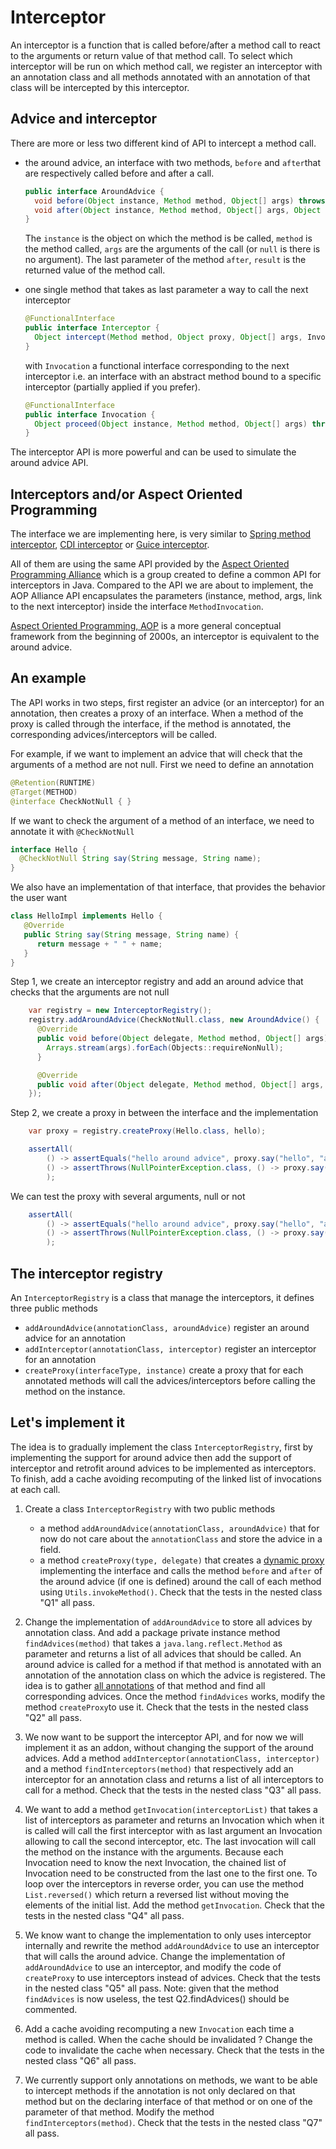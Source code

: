 # Interceptor

An interceptor is a function that is called before/after a method call to react to the arguments or return value
of that method call. To select which interceptor will be run on which method call, we register
an interceptor with an annotation class and all methods annotated with an annotation of that class will be
intercepted by this interceptor.

## Advice and interceptor

There are more or less two different kind of API to intercept a method call.
- the around advice, an interface with two methods, `before` and `after`that are respectively called
  before and after a call.
  ```java
  public interface AroundAdvice {
    void before(Object instance, Method method, Object[] args) throws Throwable;
    void after(Object instance, Method method, Object[] args, Object result) throws Throwable;
  }
  ```
  The `instance` is the object on which the method is be called, `method` is the method called,
  `args` are the arguments of the call (or `null` is there is no argument).
  The last parameter of the method `after`, `result` is the returned value of the method call.

- one single method that takes as last parameter a way to call the next interceptor
  ```java
  @FunctionalInterface
  public interface Interceptor {
    Object intercept(Method method, Object proxy, Object[] args, Invocation invocation) throws Throwable;
  }
  ```
  with `Invocation` a functional interface corresponding to the next interceptor i.e. an interface
  with an abstract method bound to a specific interceptor (partially applied if you prefer).
  ```java
  @FunctionalInterface
  public interface Invocation {
    Object proceed(Object instance, Method method, Object[] args) throws Throwable;
  }
  ```

The interceptor API is more powerful and can be used to simulate the around advice API.


## Interceptors and/or Aspect Oriented Programming

The interface we are implementing here, is very similar to
[Spring method interceptor](https://docs.spring.io/spring-framework/docs/current/javadoc-api/org/aopalliance/intercept/MethodInterceptor.html),
[CDI interceptor](https://docs.oracle.com/javaee/6/tutorial/doc/gkhjx.html) or
[Guice interceptor](https://www.baeldung.com/guice).

All of them are using the same API provided by the
[Aspect Oriented Programming Alliance](http://aopalliance.sourceforge.net/)
which is a group created to define a common API for interceptors in Java.
Compared to the API we are about to implement, the AOP Alliance API encapsulates the parameters
(instance, method, args, link to the next interceptor) inside the interface `MethodInvocation`.

[Aspect Oriented Programming, AOP](https://en.wikipedia.org/wiki/Aspect-oriented_programming) is a more general
conceptual framework from the beginning of 2000s, an interceptor is equivalent to the around advice.


## An example

The API works in two steps, first register an advice (or an interceptor) for an annotation,
then creates a proxy of an interface. When a method of the proxy is called through the interface,
if the method is annotated, the corresponding advices/interceptors will be called. 

For example, if we want to implement an advice that will check that the arguments of a method are not null.
First we need to define an annotation

```java
@Retention(RUNTIME)
@Target(METHOD)
@interface CheckNotNull { }
```

If we want to check the argument of a method of an interface, we need to annotate it with `@CheckNotNull`
```java
interface Hello {
  @CheckNotNull String say(String message, String name);
}
```

We also have an implementation of that interface, that provides the behavior the user want
```java
class HelloImpl implements Hello {
   @Override
   public String say(String message, String name) {
      return message + " " + name;
   }
}
```

Step 1, we create an interceptor registry and add an around advice that checks that the arguments are not null
```java
    var registry = new InterceptorRegistry();
    registry.addAroundAdvice(CheckNotNull.class, new AroundAdvice() {
      @Override
      public void before(Object delegate, Method method, Object[] args) {
        Arrays.stream(args).forEach(Objects::requireNonNull);
      }

      @Override
      public void after(Object delegate, Method method, Object[] args, Object result) {}
    });
```

Step 2, we create a proxy in between the interface and the implementation 
```java
    var proxy = registry.createProxy(Hello.class, hello);

    assertAll(
        () -> assertEquals("hello around advice", proxy.say("hello", "around advice")),
        () -> assertThrows(NullPointerException.class, () -> proxy.say("hello", null))
        );
```

We can test the proxy with several arguments, null or not
```java
    assertAll(
        () -> assertEquals("hello around advice", proxy.say("hello", "around advice")),
        () -> assertThrows(NullPointerException.class, () -> proxy.say("hello", null))
        );
```


## The interceptor registry

An `InterceptorRegistry` is a class that manage the interceptors, it defines three public methods
- `addAroundAdvice(annotationClass, aroundAdvice)` register an around advice for an annotation
- `addInterceptor(annotationClass, interceptor)` register an interceptor for an annotation
- `createProxy(interfaceType, instance)` create a proxy that for each annotated methods will call
   the advices/interceptors before calling the method on the instance.



## Let's implement it

The idea is to gradually implement the class `InterceptorRegistry`, first by implementing the support
for around advice then add the support of interceptor and retrofit around advices to be implemented
as interceptors. To finish, add a cache avoiding recomputing of the linked list of invocations
at each call.


1. Create a class `InterceptorRegistry` with two public methods
   - a method `addAroundAdvice(annotationClass, aroundAdvice)` that for now do not care about the
   `annotationClass` and store the advice in a field.
   - a method `createProxy(type, delegate)` that creates a [dynamic proxy](../COMPANION.md#dynamic-proxy)
     implementing the interface and calls the method `before` and `after` of the around advice
     (if one is defined) around the call of each method using `Utils.invokeMethod()`.
   Check that the tests in the nested class "Q1" all pass.
   

2. Change the implementation of `addAroundAdvice` to store all advices by annotation class.
   And add a package private instance method `findAdvices(method)` that takes a `java.lang.reflect.Method` as
   parameter and returns a list of all advices that should be called.
   An around advice is called for a method if that method is annotated with an annotation of
   the annotation class on which the advice is registered.
   The idea is to gather [all annotations](../COMPANION.md#annotation) of that method
   and find all corresponding advices.
   Once the method `findAdvices` works, modify the method `createProxy`to use it.
   Check that the tests in the nested class "Q2" all pass.


3. We now want to be support the interceptor API, and for now we will implement it as an addon,
   without changing the support of the around advices.
   Add a method `addInterceptor(annotationClass, interceptor)` and a method
   `findInterceptors(method)` that respectively add an interceptor for an annotation class and
   returns a list of all interceptors to call for a method.
   Check that the tests in the nested class "Q3" all pass.


4. We want to add a method `getInvocation(interceptorList)` that takes a list of interceptors
   as parameter and returns an Invocation which when it is called will call the first interceptor
   with as last argument an Invocation allowing to call the second interceptor, etc.
   The last invocation will call the method on the instance with the arguments.
   Because each Invocation need to know the next Invocation, the chained list of Invocation
   need to be constructed from the last one to the first one.
   To loop over the interceptors in reverse order, you can use the method `List.reversed()`
   which return a reversed list without moving the elements of the initial list.
   Add the method `getInvocation`.
   Check that the tests in the nested class "Q4" all pass.


5. We know want to change the implementation to only uses interceptor internally
   and rewrite the method `addAroundAdvice` to use an interceptor that will calls
   the around advice.
   Change the implementation of `addAroundAdvice` to use an interceptor, and modify the
   code of `createProxy` to use interceptors instead of advices.
   Check that the tests in the nested class "Q5" all pass.
   Note: given that the method `findAdvices` is now useless, the test Q2.findAdvices() should be commented.

   
6. Add a cache avoiding recomputing a new `Invocation` each time a method is called.
   When the cache should be invalidated ? Change the code to invalidate the cache when necessary.
   Check that the tests in the nested class "Q6" all pass.


7. We currently support only annotations on methods, we want to be able to intercept methods if the annotation
   is not only declared on that method but on the declaring interface of that method or on one of the parameter
   of that method.
   Modify the method `findInterceptors(method)`.
   Check that the tests in the nested class "Q7" all pass.
